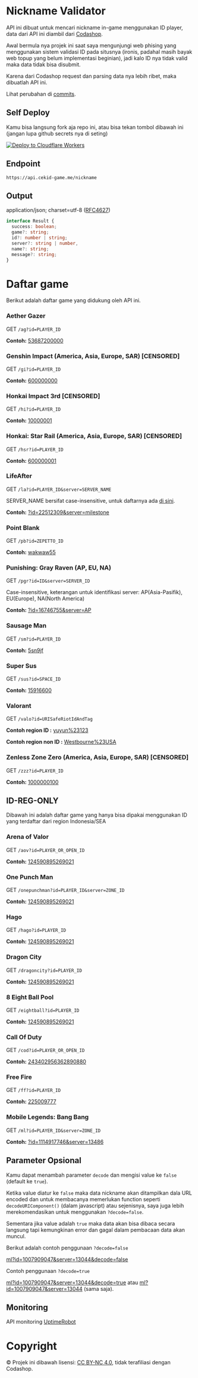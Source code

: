 # Nickname Validator
API ini dibuat untuk mencari nickname in-game menggunakan ID player, data dari API ini diambil dari [Codashop](https://www.codashop.com/).

Awal bermula nya projek ini saat saya mengunjungi web phising yang menggunakan sistem validasi ID pada situsnya (ironis, padahal masih bayak web topup yang belum implementasi beginian), jadi kalo ID nya tidak valid maka data tidak bisa disubmit.

Karena dari Codashop request dan parsing data nya lebih ribet, maka dibuatlah API ini.

Lihat perubahan di [commits](https://github.com/ihsangan/valid/commits/main/).
## Self Deploy
Kamu bisa langsung fork aja repo ini, atau bisa tekan tombol dibawah ini (jangan lupa github secrets nya di seting)

[![Deploy to Cloudflare Workers](https://deploy.workers.cloudflare.com/button)](https://deploy.workers.cloudflare.com/?url=https://github.com/mymaswayvpn/validator-game)
## Endpoint
```
https://api.cekid-game.me/nickname
```
## Output
application/json; charset=utf-8 ([RFC4627](https://datatracker.ietf.org/doc/html/rfc4627))
```ts
interface Result {
  success: boolean;
  game?: string;
  id?: number | string;
  server?: string | number,
  name?: string;
  message?: string;
}
```
# Daftar game
Berikut adalah daftar game yang didukung oleh API ini.
### Aether Gazer
GET `/ag?id=PLAYER_ID`

**Contoh:** [53687200000](https://api.cekid-game.me/nickname/ag?id=53687200000)
### Genshin Impact (America, Asia, Europe, SAR) [CENSORED]
GET `/gi?id=PLAYER_ID`

**Contoh:** [600000000](https://api.cekid-game.me/nickname/gi?id=600000000)
### Honkai Impact 3rd [CENSORED]
GET `/hi?id=PLAYER_ID`

**Contoh:** [10000001](https://api.cekid-game.me/nickname/hi?id=10000001)
### Honkai: Star Rail (America, Asia, Europe, SAR) [CENSORED]
GET `/hsr?id=PLAYER_ID`

**Contoh:** [600000001](https://api.cekid-game.me/nickname/hsr?id=600000001)
### LifeAfter
GET `/la?id=PLAYER_ID&server=SERVER_NAME`

SERVER_NAME bersifat case-insensitive, untuk daftarnya ada [di sini](https://github.com/mymaswayvpn/validator/blob/main/src/router/la.ts).

**Contoh:** [?id=22512309&server=milestone](https://api.cekid-game.me/nickname/la?id=22512309&server=milestone)
### Point Blank
GET `/pb?id=ZEPETTO_ID`

**Contoh:** [wakwaw55](https://api.cekid-game.me/nickname/pb?id=wakwaw55)
### Punishing: Gray Raven (AP, EU, NA)
GET `/pgr?id=ID&server=SERVER_ID`

Case-insensitive, keterangan untuk identifikasi server: AP(Asia-Pasifik), EU(Europe), NA(North America)

**Contoh:** [?id=16746755&server=AP](https://api.cekid-game.me/nickname/pgr?id=16746755&server=AP)
### Sausage Man
GET `/sm?id=PLAYER_ID`

**Contoh:** [5sn9jf](https://api.cekid-game.me/nickname/sm?id=5sn9jf)
### Super Sus
GET `/sus?id=SPACE_ID`

**Contoh:** [15916600](https://api.cekid-game.me/nickname/sus?id=15916600)
### Valorant
GET `/valo?id=URISafeRiotIdAndTag`

**Contoh region ID :** [yuyun%23123](https://api.cekid-game.me/nickname/valo?id=yuyun%23123)

**Contoh region non ID :** [Westbourne%23USA](https://api.cekid-game.me/nickname/valo?id=Westbourne%23USA)
### Zenless Zone Zero (America, Asia, Europe, SAR) [CENSORED]
GET `/zzz?id=PLAYER_ID`

**Contoh:** [1000000100](https://api.cekid-game.me/nickname/zzz?id=1000000100)
## ID-REG-ONLY
Dibawah ini adalah daftar game yang hanya bisa dipakai menggunakan ID yang terdaftar dari region Indonesia/SEA
### Arena of Valor
GET `/aov?id=PLAYER_OR_OPEN_ID`

**Contoh:** [124590895269021](https://api.cekid-game.me/nickname/aov?id=124590895269021)

### One Punch Man
GET `/onepunchman?id=PLAYER_ID&server=ZONE_ID`

**Contoh:** [124590895269021](https://api.cekid-game.me/nickname/onepunchman?id=444470_310001&server=310001)

### Hago
GET `/hago?id=PLAYER_ID`

**Contoh:** [124590895269021](https://api.cekid-game.me/nickname/haho?id=31148107)

### Dragon City
GET `/dragoncity?id=PLAYER_ID`

**Contoh:** [124590895269021](https://api.cekid-game.me/nickname/dragoncity?id=3281168132375957269)

### 8 Eight Ball Pool
GET `/eightball?id=PLAYER_ID`

**Contoh:** [124590895269021](https://api.cekid-game.me/nickname/eightball?id=2180533717)

### Call Of Duty
GET `/cod?id=PLAYER_OR_OPEN_ID`

**Contoh:** [243402956362890880](https://api.cekid-game.me/nickname/cod?id=243402956362890880)
### Free Fire
GET `/ff?id=PLAYER_ID`

**Contoh:** [225009777](https://api.cekid-game.me/nickname/ff?id=225009777)
### Mobile Legends: Bang Bang
GET `/ml?id=PLAYER_ID&server=ZONE_ID`

**Contoh:** [?id=1114917746&server=13486](https://api.cekid-game.me/nickname/ml?id=1114917746&server=13486)
## Parameter Opsional
Kamu dapat menambah parameter `decode` dan mengisi value ke `false` (default ke `true`).

Ketika value diatur ke `false` maka data nickname akan ditampilkan dala URL encoded dan untuk membacanya memerlukan function seperti `decodeURIComponent()` (dalam javascript) atau sejenisnya, saya juga lebih merekomendasikan untuk menggunakan `?decode=false`.

Sementara jika value adalah `true` maka data akan bisa dibaca secara langsung tapi kemungkinan error dan gagal dalam pembacaan data akan muncul.

Berikut adalah contoh penggunaan `?decode=false`

[ml?id=1007909047&server=13044&decode=false](https://api.cekid-game.me/nickname/ml?id=1007909047&server=13044&decode=false)

Contoh penggunaan `?decode=true`

[ml?id=1007909047&server=13044&decode=true](https://api.cekid-game.me/nickname/ml?id=1007909047&server=13044&decode=true) atau [ml?id=1007909047&server=13044](https://api.cekid-game.me/nickname/ml?id=1007909047&server=13044) (sama saja).
## Monitoring
API monitoring [UptimeRobot](https://stats.uptimerobot.com/s9axzR77Fm)
# Copyright
© Projek ini dibawah lisensi: [CC BY-NC 4.0](https://creativecommons.org/licenses/by-nc/4.0/), tidak terafiliasi dengan Codashop.
